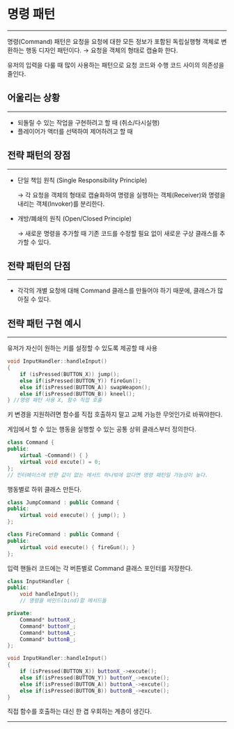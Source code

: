 # 명령 패턴

---

명령(Command) 패턴은 요청을 요청에 대한 모든 정보가 포함된 독립실행형 객체로 변환하는 행동 디자인 패턴이다. → 요청을 객체의 형태로 캡슐화 한다.

유저의 입력을 다룰 때 많이 사용하는 패턴으로 요청 코드와 수행 코드 사이의 의존성을 줄인다.

## 어울리는 상황

---

- 되돌릴 수 있는 작업을 구현하려고 할 때 (취소/다시실행)
- 플레이어가 액터를 선택하여 제어하려고 할 때

## 전략 패턴의 장점

---

- 단일 책임 원칙 (Single Responsibility Principle)
    
    → 각 요청을 객체의 형태로 캡슐화하여 명령을 실행하는 객체(Receiver)와 명령을 내리는 객체(Invoker)를 분리한다.
    
- 개방/폐쇄의 원칙 (Open/Closed Principle)
    
    → 새로운 명령을 추가할 때 기존 코드를 수정할 필요 없이 새로운 구상 클래스를 추가할 수 있다.
    

## 전략 패턴의 단점

---

- 각각의 개별 요청에 대해 Command 클래스를 만들어야 하기 때문에, 클래스가 많아질 수 있다.

## 전략 패턴 구현 예시

---

유저가 자신이 원하는 키를 설정할 수 있도록 제공할 때 사용

```cpp
void InputHandler::handleInput()
{
    if (isPressed(BUTTON_X)) jump();
    else if(isPressed(BUTTON_Y)) fireGun();
    else if(isPressed(BUTTON_A)) swapWeapon();
    else if(isPressed(BUTTON_B)) kneel();
} //명령 패턴 사용 X, 함수 직접 호출
```

키 변경을 지원하려면 함수를 직접 호출하지 말고 교체 가능한 무엇인가로 바꿔야한다.

게임에서 할 수 있는 행동을 실행할 수 있는 공통 상위 클래스부터 정의한다.

```cpp
class Command {
public:
    virtual ~Command() { }
    virtual void excute() = 0;
};
// 인터페이스에 반환 값이 없는 메서드 하나밖에 없다면 명령 패턴일 가능성이 높다.
```

행동별로 하위 클래스 만든다.

```cpp
class JumpCommand : public Command {
public:
    virtual void execute() { jump(); }
};

class FireCommand : public Command {
public:
    virtual void execute() { fireGun(); }
};
```

입력 핸들러 코드에는 각 버튼별로 Command 클래스 포인터를 저장한다.

```cpp
class InputHandler {
public:
    void handleInput();
    // 명령을 바인드(bind)할 메서드들

private:
    Command* buttonX_;
    Command* buttonY_;
    Command* buttonA_;
    Command* buttonB_;
};
```

```cpp
void InputHandler::handleInput()
{
    if (isPressed(BUTTON_X)) buttonX_->excute();
    else if(isPressed(BUTTON_Y)) buttonY_->excute();
    else if(isPressed(BUTTON_A)) buttonA_->excute();
    else if(isPressed(BUTTON_B)) buttonB_->excute();
}
```

직접 함수를 호출하는 대신 한 겹 우회하는 계층이 생긴다.

---
